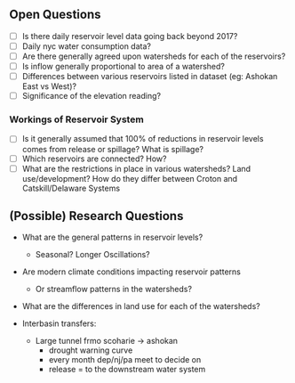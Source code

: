## Open Questions

- [ ] Is there daily reservoir level data going back beyond 2017?
- [ ] Daily nyc water consumption data?
- [ ] Are there generally agreed upon watersheds for each of the reservoirs?
- [ ] Is inflow generally proportional to area of a watershed?
- [ ] Differences between various reservoirs listed in dataset (eg: Ashokan East vs West)?
- [ ] Significance of the elevation reading?

### Workings of Reservoir System

- [ ] Is it generally assumed that 100% of reductions in reservoir levels comes from release or spillage? What is spillage?
- [ ] Which reservoirs are connected? How?
- [ ] What are the restrictions in place in various watersheds? Land use/development? How do they differ between Croton and Catskill/Delaware Systems

## (Possible) Research Questions

- What are the general patterns in reservoir levels?
  - Seasonal? Longer Oscillations?
- Are modern climate conditions impacting reservoir patterns
  - Or streamflow patterns in the watersheds?
- What are the differences in land use for each of the watersheds?

- Interbasin transfers:
  - Large tunnel frmo scoharie -> ashokan
    - drought warning curve
    - every month dep/nj/pa meet to decide on
    - release = to the downstream water system
